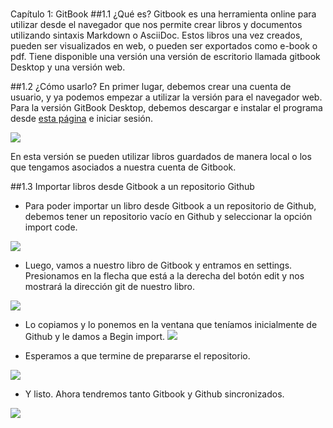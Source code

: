 #
Capítulo 1: GitBook
##1.1 ¿Qué es?
Gitbook es una herramienta online para utilizar desde el navegador que nos permite crear libros y documentos utilizando sintaxis Markdown o AsciiDoc. Estos libros una vez creados, pueden ser visualizados en web, o pueden ser exportados como e-book o pdf. Tiene disponible una versión una versión de escritorio llamada gitbook Desktop y una versión web.

##1.2 ¿Cómo usarlo?
En primer lugar, debemos crear una cuenta de usuario, y ya podemos empezar a utilizar la versión para el navegador web. Para la versión GitBook Desktop, debemos descargar e instalar el programa desde [esta página](https://www.gitbook.com/editor "Título del enlace") e iniciar sesión.

![](/img/gitbook_Desktop.png)

En esta versión se pueden utilizar libros guardados de manera local o los que tengamos asociados a nuestra cuenta de Gitbook.

##1.3 Importar libros desde Gitbook a un repositorio Github
* Para poder importar un libro desde Gitbook a un repositorio de Github, debemos tener un repositorio vacío en Github y seleccionar la opción import code.

![](/img/import.png)

* Luego, vamos a nuestro libro de Gitbook y entramos en settings. Presionamos en la flecha que está a la derecha del botón edit y nos mostrará la dirección git de nuestro libro.

![](/img/gitbook_git.png)

* Lo copiamos y lo ponemos en la ventana que teníamos inicialmente de Github y le damos a Begin import.
![](/img/4.png)

* Esperamos a que termine de prepararse el repositorio.

![](/img/gitbook_a_github.png)


* Y listo. Ahora tendremos tanto Gitbook y Github sincronizados.


![](/img/5.png)
